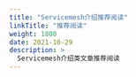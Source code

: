 ```yaml
---
title: "Servicemesh介绍推荐阅读"
linkTitle: "推荐阅读"
weight: 1800
date: 2021-10-29
description: >
  Servicemesh介绍类文章推荐阅读
---
```


